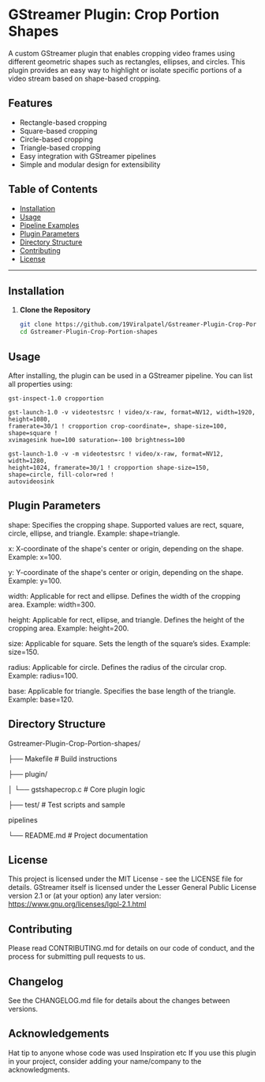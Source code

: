 # GStreamer Plugin: Crop Portion Shapes

A custom GStreamer plugin that enables cropping video frames using different geometric shapes such as rectangles, ellipses, and circles. This plugin provides an easy way to highlight or isolate specific portions of a video stream based on shape-based cropping.

## Features

-  Rectangle-based cropping  
-  Square-based cropping  
-  Circle-based cropping  
-  Triangle-based cropping
-  Easy integration with GStreamer pipelines  
-  Simple and modular design for extensibility

## Table of Contents

- [Installation](#installation)
- [Usage](#usage)
- [Pipeline Examples](#pipeline-examples)
- [Plugin Parameters](#plugin-parameters)
- [Directory Structure](#directory-structure)
- [Contributing](#contributing)
- [License](#license)

---

## Installation

1. **Clone the Repository**
   ```bash
   git clone https://github.com/19Viralpatel/Gstreamer-Plugin-Crop-Portion-shapes.git
   cd Gstreamer-Plugin-Crop-Portion-shapes

## Usage

After installing, the plugin can be used in a GStreamer pipeline. You can list all properties using:
```console
gst-inspect-1.0 cropportion
```

```console
gst-launch-1.0 -v videotestsrc ! video/x-raw, format=NV12, width=1920, height=1080, 
framerate=30/1 ! cropportion crop-coordinate=, shape-size=100, shape=square ! 
xvimagesink hue=100 saturation=-100 brightness=100 
```
```console
gst-launch-1.0 -v -m videotestsrc ! video/x-raw, format=NV12, width=1280, 
height=1024, framerate=30/1 ! cropportion shape-size=150, shape=circle, fill-color=red ! 
autovideosink 
```

## Plugin Parameters

shape: Specifies the cropping shape. Supported values are rect, square, circle, ellipse, and triangle. Example: shape=triangle.

x: X-coordinate of the shape's center or origin, depending on the shape. Example: x=100.

y: Y-coordinate of the shape's center or origin, depending on the shape. Example: y=100.

width: Applicable for rect and ellipse. Defines the width of the cropping area. Example: width=300.

height: Applicable for rect, ellipse, and triangle. Defines the height of the cropping area. Example: height=200.

size: Applicable for square. Sets the length of the square’s sides. Example: size=150.

radius: Applicable for circle. Defines the radius of the circular crop. Example: radius=100.

base: Applicable for triangle. Specifies the base length of the triangle. Example: base=120.

## Directory Structure
Gstreamer-Plugin-Crop-Portion-shapes/

├── Makefile                 # Build instructions

├── plugin/

│   └── gstshapecrop.c       # Core plugin logic

├── test/                    # Test scripts and sample

pipelines

└── README.md                # Project documentation

## License
This project is licensed under the MIT License - see the LICENSE file for details.
GStreamer itself is licensed under the Lesser General Public License version 2.1 or (at your option) any later version: https://www.gnu.org/licenses/lgpl-2.1.html

## Contributing
Please read CONTRIBUTING.md for details on our code of conduct, and the process for submitting pull requests to us.

## Changelog
See the CHANGELOG.md file for details about the changes between versions.

## Acknowledgements
Hat tip to anyone whose code was used
Inspiration
etc
If you use this plugin in your project, consider adding your name/company to the acknowledgments.
